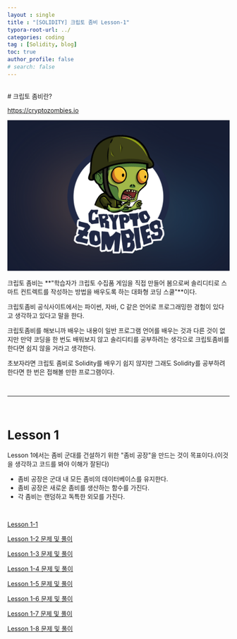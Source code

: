 ```yaml
---
layout : single
title : "[SOLIDITY] 크립토 좀비 Lesson-1"
typora-root-url: ../
categories: coding
tag : [Solidity, blog]
toc: true
author_profile: false
# search: false  
---
```

<br>
# 크립토 좀비란?

<https://cryptozombies.io>

![크립토좀비](/images/2024-10-03-first/2024-10-03-first/크립토좀비.png)

크립토 좀비는 **"학습자가 크립토 수집품 게임을 직접 만들어 봄으로써 솔리디티로 스마트 컨트렉트를 작성하는 방법을 배우도록 하는 대화형 코딩 스쿨"**이다.

크립토좀비 공식사이트에서는 파이썬, 자바, C 같은 언어로 프로그래밍한 경험이 있다고 생각하고 있다고 말을 한다.

크립토좀비를 해보니까 배우는 내용이 일반 프로그램 언어를 배우는 것과 다른 것이 없지만 만약 코딩을 한 번도 배워보지 않고 솔리디티를 공부하려는 생각으로 크립토좀비를 한다면 쉽지 않을 거라고 생각한다. 

초보자라면 크립토 좀비로 Solidity를 배우기 쉽지 않지만 그래도 Solidity를 공부하려 한다면 한 번은 접해볼 만한 프로그램이다.

<br>

***

<br>

# Lesson 1

Lesson 1에서는 좀비 군대를 건설하기 위한 "좀비 공장"을 만드는 것이 목표이다.(이것을 생각하고 코드를 봐야 이해가 잘된다)

* 좀비 공장은 군대 내 모든 좀비의 데이터베이스를 유지한다.
* 좀비 공장은 새로운 좀비를 생산하는 함수를 가진다.
* 각 좀비는 랜덤하고 독특한 외모를 가진다.

<br>

[Lesson 1-1](https://cryptozombies.io/ko/lesson/1/chapter/1)

[Lesson 1-2 문제 및 풀이](https://gist.github.com/Deure-IN/8707554515319810ea2465a913ac95ac)

[Lesson 1-3 문제 및 풀이](https://gist.github.com/Deure-IN/e04afbfe005f4900c06a34471876a8de)

[Lesson 1-4 문제 및 풀이](https://gist.github.com/Deure-IN/41d053265a80d92bc2a7391e1e8aadc2)

[Lesson 1-5 문제 및 풀이](https://gist.github.com/Deure-IN/050f71dbb5fcc82c68bf71f679b4c91f)

[Lesson 1-6 문제 및 풀이](https://gist.github.com/Deure-IN/476d2382f17f08a2d7a1c30cf5e34105)

[Lesson 1-7 문제 및 풀이](https://gist.github.com/Deure-IN/8db8a323973b4400ebf7c3b0e779f29f)

[Lesson 1-8 문제 및 풀이](https://gist.github.com/Deure-IN/c3e50d9bac846a1fb1f027c088ef4bb1)
